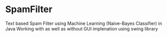 # SpamFilter
Text based Spam Filter using Machine Learning (Naive-Bayes Classifier) in Java 
Working with as well as without GUI implenation using swing library
